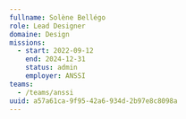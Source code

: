```yaml
---
fullname: Solène Bellégo
role: Lead Designer
domaine: Design
missions:
  - start: 2022-09-12
    end: 2024-12-31
    status: admin
    employer: ANSSI
teams:
  - /teams/anssi
uuid: a57a61ca-9f95-42a6-934d-2b97e8c8098a
---
```

